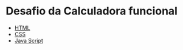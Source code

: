 # Desafio da Calculadora funcional

- [HTML](calculadora.html)
- [CSS](styles.css)
- [Java Script](calculadora.js)